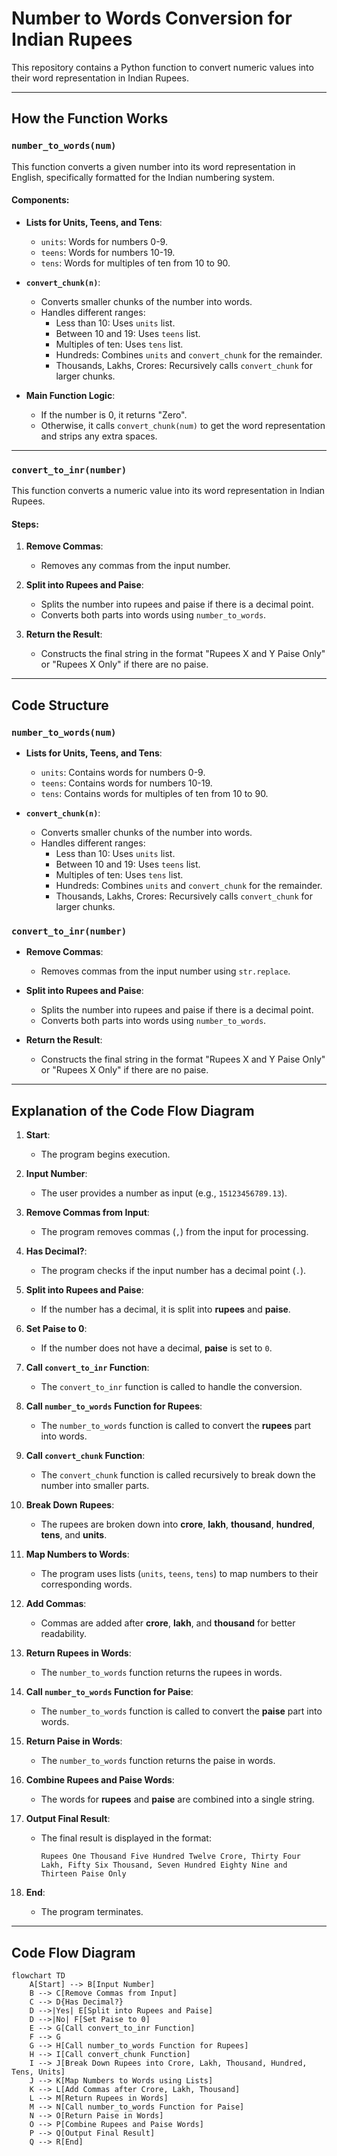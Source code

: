 # Number to Words Conversion for Indian Rupees

This repository contains a Python function to convert numeric values into their word representation in Indian Rupees.

---

## How the Function Works

### `number_to_words(num)`

This function converts a given number into its word representation in English, specifically formatted for the Indian numbering system.

#### Components:
- **Lists for Units, Teens, and Tens**:
  - `units`: Words for numbers 0-9.
  - `teens`: Words for numbers 10-19.
  - `tens`: Words for multiples of ten from 10 to 90.

- **`convert_chunk(n)`**:
  - Converts smaller chunks of the number into words.
  - Handles different ranges:
    - Less than 10: Uses `units` list.
    - Between 10 and 19: Uses `teens` list.
    - Multiples of ten: Uses `tens` list.
    - Hundreds: Combines `units` and `convert_chunk` for the remainder.
    - Thousands, Lakhs, Crores: Recursively calls `convert_chunk` for larger chunks.

- **Main Function Logic**:
  - If the number is 0, it returns "Zero".
  - Otherwise, it calls `convert_chunk(num)` to get the word representation and strips any extra spaces.

---

### `convert_to_inr(number)`

This function converts a numeric value into its word representation in Indian Rupees.

#### Steps:
1. **Remove Commas**:
   - Removes any commas from the input number.

2. **Split into Rupees and Paise**:
   - Splits the number into rupees and paise if there is a decimal point.
   - Converts both parts into words using `number_to_words`.

3. **Return the Result**:
   - Constructs the final string in the format "Rupees X and Y Paise Only" or "Rupees X Only" if there are no paise.

---

## Code Structure

### `number_to_words(num)`

- **Lists for Units, Teens, and Tens**:
  - `units`: Contains words for numbers 0-9.
  - `teens`: Contains words for numbers 10-19.
  - `tens`: Contains words for multiples of ten from 10 to 90.

- **`convert_chunk(n)`**:
  - Converts smaller chunks of the number into words.
  - Handles different ranges:
    - Less than 10: Uses `units` list.
    - Between 10 and 19: Uses `teens` list.
    - Multiples of ten: Uses `tens` list.
    - Hundreds: Combines `units` and `convert_chunk` for the remainder.
    - Thousands, Lakhs, Crores: Recursively calls `convert_chunk` for larger chunks.

### `convert_to_inr(number)`

- **Remove Commas**:
  - Removes commas from the input number using `str.replace`.

- **Split into Rupees and Paise**:
  - Splits the number into rupees and paise if there is a decimal point.
  - Converts both parts into words using `number_to_words`.

- **Return the Result**:
  - Constructs the final string in the format "Rupees X and Y Paise Only" or "Rupees X Only" if there are no paise.

---

## Explanation of the Code Flow Diagram

1. **Start**:
   - The program begins execution.

2. **Input Number**:
   - The user provides a number as input (e.g., `15123456789.13`).

3. **Remove Commas from Input**:
   - The program removes commas (`,`) from the input for processing.

4. **Has Decimal?**:
   - The program checks if the input number has a decimal point (`.`).

5. **Split into Rupees and Paise**:
   - If the number has a decimal, it is split into **rupees** and **paise**.

6. **Set Paise to 0**:
   - If the number does not have a decimal, **paise** is set to `0`.

7. **Call `convert_to_inr` Function**:
   - The `convert_to_inr` function is called to handle the conversion.

8. **Call `number_to_words` Function for Rupees**:
   - The `number_to_words` function is called to convert the **rupees** part into words.

9. **Call `convert_chunk` Function**:
   - The `convert_chunk` function is called recursively to break down the number into smaller parts.

10. **Break Down Rupees**:
    - The rupees are broken down into **crore**, **lakh**, **thousand**, **hundred**, **tens**, and **units**.

11. **Map Numbers to Words**:
    - The program uses lists (`units`, `teens`, `tens`) to map numbers to their corresponding words.

12. **Add Commas**:
    - Commas are added after **crore**, **lakh**, and **thousand** for better readability.

13. **Return Rupees in Words**:
    - The `number_to_words` function returns the rupees in words.

14. **Call `number_to_words` Function for Paise**:
    - The `number_to_words` function is called to convert the **paise** part into words.

15. **Return Paise in Words**:
    - The `number_to_words` function returns the paise in words.

16. **Combine Rupees and Paise Words**:
    - The words for **rupees** and **paise** are combined into a single string.

17. **Output Final Result**:
    - The final result is displayed in the format:
      ```
      Rupees One Thousand Five Hundred Twelve Crore, Thirty Four Lakh, Fifty Six Thousand, Seven Hundred Eighty Nine and Thirteen Paise Only
      ```

18. **End**:
    - The program terminates.

---

## Code Flow Diagram

```mermaid
flowchart TD
    A[Start] --> B[Input Number]
    B --> C[Remove Commas from Input]
    C --> D{Has Decimal?}
    D -->|Yes| E[Split into Rupees and Paise]
    D -->|No| F[Set Paise to 0]
    E --> G[Call convert_to_inr Function]
    F --> G
    G --> H[Call number_to_words Function for Rupees]
    H --> I[Call convert_chunk Function]
    I --> J[Break Down Rupees into Crore, Lakh, Thousand, Hundred, Tens, Units]
    J --> K[Map Numbers to Words using Lists]
    K --> L[Add Commas after Crore, Lakh, Thousand]
    L --> M[Return Rupees in Words]
    M --> N[Call number_to_words Function for Paise]
    N --> O[Return Paise in Words]
    O --> P[Combine Rupees and Paise Words]
    P --> Q[Output Final Result]
    Q --> R[End]
